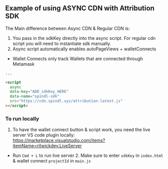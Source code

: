 ## Example of using ASYNC CDN with Attribution SDK

The Main difference between Async CDN & Regular CDN is:

1. You pass in the sdkKey directly into the async script. For regular cdn script you will need to instantiate sdk manually.
2. Async script automatically enables autoPageViews + walletConnects

- Wallet Connects only track Wallets that are connected through Metamask

```html
...

<script
  async
  data-key="ADD_sdkKey_HERE"
  data-name="spindl-sdk"
  src="https://cdn.spindl.xyz/attribution-latest.js"
></script>
```

### To run locally

1. To have the wallet connect button & script work, you need the live server VS code plugin locally:
   https://marketplace.visualstudio.com/items?itemName=ritwickdey.LiveServer

- Run
  `Cmd + L` to run live server 2. Make sure to enter `sdkKey` in `index.html` &
  wallet connect `projectId` in `main.js`
